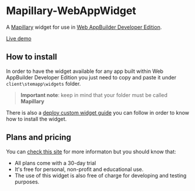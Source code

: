 # Mapillary-WebAppWidget

A [Mapillary](http://www.mapillary.com/) widget for use in [Web AppBuilder Developer Edition](https://developers.arcgis.com/web-appbuilder/).

[Live demo](http://mapillary.github.io/Mapillary-WebAppWidget)

## How to install

In order to have the widget available for any app built within Web AppBuilder Developer Edition you just need to copy and paste it under ```client\stemapp\widgets``` folder.

> **Important note**: keep in mind that your folder must be called **Mapillary**

There is also a [deploy custom widget guide](https://developers.arcgis.com/web-appbuilder/guide/deploy-custom-widget-and-theme.htm#GUID-0DC77A6E-F2F4-4897-9E4E-75347334C07A) you can follow in order to know how to install the widget.

## Plans and pricing

You can [check this site](http://www.mapillary.com/arcgis.html) for more informaton but you should know that:

* All plans come with a 30-day trial
* It's free for personal, non-profit and educational use.
* The use of this widget is also free of charge for developing and testing purposes.
